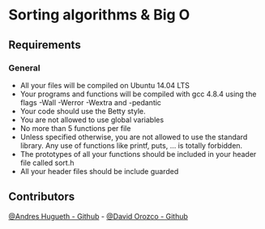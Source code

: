 # Sorting algorithms & Big O

## Requirements

### General

* All your files will be compiled on Ubuntu 14.04 LTS
* Your programs and functions will be compiled with gcc 4.8.4 using the flags -Wall -Werror -Wextra and -pedantic
* Your code should use the Betty style.
* You are not allowed to use global variables
* No more than 5 functions per file
* Unless specified otherwise, you are not allowed to use the standard library. Any use of functions like printf, puts, … is totally forbidden.
* The prototypes of all your functions should be included in your header file called sort.h
* All your header files should be include guarded

## Contributors  
[@Andres Hugueth - Github](https://github.com/andreshugueth) - [@David Orozco - Github](https://github.com/davixcky) 
